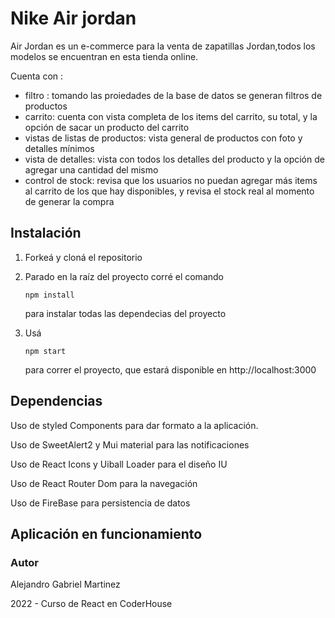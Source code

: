# Nike Air jordan

Air Jordan es un e-commerce para la venta de zapatillas Jordan,todos los modelos se encuentran en esta tienda online.

Cuenta con :

- filtro : tomando las proiedades de la base de datos se generan filtros de productos
- carrito: cuenta con vista completa de los items del carrito, su total, y la opción de sacar un producto del carrito
- vistas de listas de productos: vista general de productos con foto y detalles mínimos
- vista de detalles: vista con todos los detalles del producto y la opción de agregar una cantidad del mismo
- control de stock: revisa que los usuarios no puedan agregar más items al carrito de los que hay disponibles, y revisa el stock real al momento de generar la compra

## Instalación

1. Forkeá y cloná el repositorio

2. Parado en la raíz del proyecto corré el comando

   ```
   npm install
   ```

   para instalar todas las dependecias del proyecto

3. Usá

   ```
   npm start
   ```

   para correr el proyecto, que estará disponible en http://localhost:3000

## Dependencias

Uso de styled Components para dar formato a la aplicación.

Uso de SweetAlert2 y Mui material para las notificaciones

Uso de React Icons y Uiball Loader para el diseño IU

Uso de React Router Dom para la navegación

Uso de FireBase para persistencia de datos

## Aplicación en funcionamiento

### Autor

Alejandro Gabriel Martinez

2022 - Curso de React en CoderHouse
